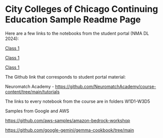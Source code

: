 # City Colleges of Chicago Continuing Education Sample Readme Page

Here are a few links to the notebooks from the student portal (NMA DL 2024):

[Class 1](https://colab.research.google.com/github/NeuromatchAcademy/precourse/blob/main/tutorials/W0D1_PythonWorkshop1/student/W0D1_Tutorial1.ipynb)

[Class 1](https://colab.research.google.com/github/NeuromatchAcademy/precourse/blob/main/tutorials/W0D0_NeuroVideoSeries/student/W0D0_Tutorial2.ipynb)

[Class 1](https://colab.research.google.com/github/NeuromatchAcademy/precourse/blob/main/tutorials/W0D1_PythonWorkshop1/student/W0D1_Tutorial1.ipynb)

The Github link that corresponds to student portal material:

Neuromatch Academy - https://github.com/NeuromatchAcademy/course-content/tree/main/tutorials 

The links to every notebook from the course are in folders W1D1-W3D5

Samples from Google and AWS

https://github.com/aws-samples/amazon-bedrock-workshop 

https://github.com/google-gemini/gemma-cookbook/tree/main